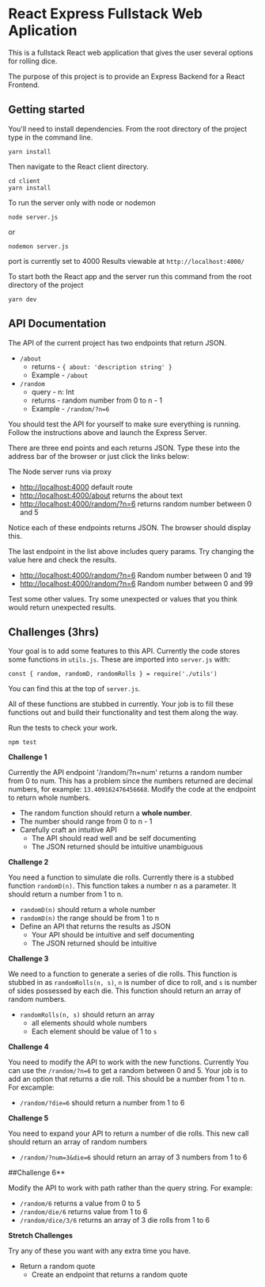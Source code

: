 # React Express Fullstack Web Aplication
This is a fullstack React web application that gives the user several options for rolling dice. 

The purpose of this project is to provide an Express Backend for a React Frontend. 


## Getting started

You'll need to install dependencies. From the root directory of the project type in the command line.

```
yarn install
``` 

Then navigate to the React client directory.

```
cd client
yarn install
```



To run the server only with node or nodemon
```
node server.js
``` 
or 
```
nodemon server.js
```
port is currently set to 4000
Results viewable at `http://localhost:4000/`


To start both the React app and the server run this command from the root directory of the project

```
yarn dev
```

## API Documentation 

The API of the current project has two endpoints that return JSON. 

- `/about` 
	- returns - `{ about: 'description string' }`
	- Example - `/about`
- `/random` 
	- query - n: Int
	- returns - random number from 0 to n - 1
	- Example - `/random/?n=6` 

You should test the API for yourself to make sure everything is running. Follow the instructions above and launch the Express Server.

There are three end points and each returns JSON. Type these into the address bar of the browser or just click the links below: 

The Node server runs via proxy

- [http://localhost:4000](http://localhost:4000) default route
- [http://localhost:4000/about](http://localhost:4000/about) returns the about text
- [http://localhost:4000/random/?n=6](http://localhost:4000/random/?n=6) returns random number between 0 and 5

Notice each of these endpoints returns JSON. The browser should display this. 

The last endpoint in the list above includes query params. Try changing the value here and check the results. 

- [http://localhost:4000/random/?n=6](http://localhost:4000/random/?n=20) Random number between 0 and 19
- [http://localhost:4000/random/?n=6](http://localhost:4000/random/?n=100) Random number between 0 and 99

Test some other values. Try some unexpected or values that you think would return unexpected results. 

## Challenges (3hrs)

Your goal is to add some features to this API. Currently the code stores some functions in `utils.js`. These are imported into `server.js` with: 

`const { random, randomD, randomRolls } = require('./utils')`

You can find this at the top of `server.js`. 

All of these functions are stubbed in currently. Your job is to fill these functions out and build their functionality and test them along the way. 

Run the tests to check your work. 

`npm test`

**Challenge 1** 

Currently the API endpoint '/random/?n=num' returns a random number from 0 to num. This has a problem since the numbers returned are decimal numbers, for example: `13.409162476456668`. Modify the code at the endpoint to return whole numbers. 

- The random function should return a **whole number**. 
- The number should range from 0 to n - 1
- Carefully craft an intuitive API
	- The API should read well and be self documenting
	- The JSON returned should be intuitive unambiguous

**Challenge 2** 

You need a function to simulate die rolls. Currently there is a stubbed function `randomD(n)`. This function takes a number n as a parameter. It should return a number from 1 to n. 

- `randomD(n)` should return a whole number 
- `randomD(n)` the range should be from 1 to n
- Define an API that returns the results as JSON
	- Your API should be intuitive and self documenting
	- The JSON returned should be intuitive

**Challenge 3** 

We need to a function to generate a series of die rolls. This function is stubbed in as `randomRolls(n, s)`, `n` is number of dice to roll, and `s` is number of sides possessed by each die. This function should return an array of random numbers. 

- `randomRolls(n, s)` should return an array
	- all elements should whole numbers
	- Each element should be value of 1 to `s`

**Challenge 4** 

You need to modify the API to work with the new functions. Currently You can use the `/random/?n=6` to get a random between 0 and 5. Your job is to add an option that returns a die roll. This should be a number from 1 to n. For excample: 

- `/random/?die=6` should return a number from 1 to 6

**Challenge 5** 

You need to expand your API to return a number of die rolls. This new call should return an array of random numbers

- `/random/?num=3&die=6` should return an array of 3 numbers from 1 to 6

##Challenge 6** 

Modify the API to work with path rather than the query string. For example: 

- `/random/6` returns a value from 0 to 5
- `/random/die/6` returns value from 1 to 6
- `/random/dice/3/6` returns an array of 3 die rolls from 1 to 6

**Stretch Challenges** 

Try any of these you want with any extra time you have. 

- Return a random quote
  - Create an endpoint that returns a random quote
  

